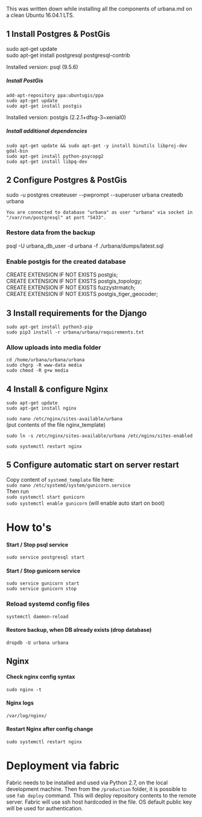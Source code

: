 This was written down while installing all the components of urbana.md on a clean Ubuntu 16.04.1 LTS.

## 1 Install Postgres & PostGis

sudo apt-get update  
sudo apt-get install postgresql postgresql-contrib

Installed version: psql (9.5.6)

##### Install PostGis

`add-apt-repository ppa:ubuntugis/ppa`  
`sudo apt-get update`  
`sudo apt-get install postgis`

Installed version: postgis (2.2.1+dfsg-3~xenial0)

##### Install additional dependencies

`sudo apt-get update && sudo apt-get -y install binutils libproj-dev gdal-bin`  
`sudo apt-get install python-psycopg2`  
`sudo apt-get install libpq-dev`


## 2 Configure Postgres & PostGis

sudo -u postgres createuser --pwprompt --superuser urbana
createdb urbana

```You are connected to database "urbana" as user "urbana" via socket in "/var/run/postgresql" at port "5433".```

### Restore data from the backup
psql -U urbana_db_user -d urbana -f ./urbana/dumps/latest.sql

### Enable postgis for the created database
CREATE EXTENSION IF NOT EXISTS postgis;  
CREATE EXTENSION IF NOT EXISTS postgis_topology;  
CREATE EXTENSION IF NOT EXISTS fuzzystrmatch;  
CREATE EXTENSION IF NOT EXISTS postgis_tiger_geocoder;  



## 3 Install requirements for the Django

`sudo apt-get install python3-pip`  
`sudo pip3 install -r urbana/urbana/requirements.txt`

### Allow uploads into media folder
`cd /home/urbana/urbana/urbana`   
`sudo chgrp -R www-data media`  
`sudo chmod -R g+w media`


## 4 Install & configure Nginx
`sudo apt-get update`  
`sudo apt-get install nginx`

`sudo nano /etc/nginx/sites-available/urbana`  
(put contents of the file nginx_template)

`sudo ln -s /etc/nginx/sites-available/urbana /etc/nginx/sites-enabled`

`sudo systemctl restart nginx`


## 5 Configure automatic start on server restart
Copy content of `systemd_template` file here:  
```sudo nano /etc/systemd/system/gunicorn.service```  
Then run  
```sudo systemctl start gunicorn```  
```sudo systemctl enable gunicorn```  (will enable auto start on boot)


# How to's

#### Start / Stop psql service
`sudo service postgresql start`

#### Start / Stop gunicorn service
`sudo service gunicorn start`  
`sudo service gunicorn stop`

### Reload systemd config files
`systemctl daemon-reload`

#### Restore backup, when DB already exists (drop database)

`dropdb -U urbana urbana`  

## Nginx

#### Check nginx config syntax
`sudo nginx -t`

#### Nginx logs
`/var/log/nginx/`

#### Restart Nginx after config change
`sudo systemctl restart nginx`


# Deployment via fabric
Fabric needs to be installed and used via Python 2.7, on the local development machine.
Then from the `/production` folder, it is possible to use `fab deploy` command. This will deploy repository contents to the remote server. Fabric will use ssh host hardcoded in the file. OS default public key will be used for authentication.
